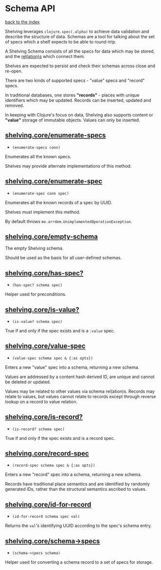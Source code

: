 # Schema API

[back to the index](/README.md#usage)

Shelving leverages `clojure.spec(.alpha)` to achieve data validation and describe the structure of
data. Schemas are a tool for talking about the set of specs which a shelf expects to be able to
round-trip.

A Shelving Schema consists of all the specs for data which may be stored, and the
[rel(ation)s](/doc/rel.md) which connect them.

Shelves are expected to persist and check their schemas across close and re-open.

There are two kinds of supported specs - "value" specs and "record" specs.

In traditional databases, one stores <span name="records">**"records"**</span> - places with unique
identifiers which may be updated. Records can be inserted, updated and removed.

In keeping with Clojure's focus on data, Shelving also supports content or <span name="values">**"value"**</span>
storage of immutable objects. Values can only be inserted.

## [shelving.core/enumerate-specs](/src/main/clj/shelving/core.clj#L131)
 - `(enumerate-specs conn)`

Enumerates all the known specs.

Shelves may provide alternate implementations of this method.

## [shelving.core/enumerate-spec](/src/main/clj/shelving/core.clj#L144)
 - `(enumerate-spec conn spec)`

Enumerates all the known records of a spec by UUID.

Shelves must implement this method.

By default throws `me.arrdem.UnimplementedOperationException`.

## [shelving.core/empty-schema](/src/main/clj/shelving/core.clj#L251)

The empty Shelving schema.

Should be used as the basis for all user-defined schemas.

## [shelving.core/has-spec?](/src/main/clj/shelving/core.clj#L283)
 - `(has-spec? schema spec)`

Helper used for preconditions.

## [shelving.core/is-value?](/src/main/clj/shelving/core.clj#L296)
 - `(is-value? schema spec)`

True if and only if the spec exists and is a `:value` spec.

## [shelving.core/value-spec](/src/main/clj/shelving/core.clj#L309)
 - `(value-spec schema spec & {:as opts})`

Enters a new "value" spec into a schema, returning a new schema.

Values are addressed by a content hash derived ID, are unique and cannot be deleted or updated.

Values may be related to other values via schema rel(ation)s. Records may relate to values, but values cannot relate to records except through reverse lookup on a record to value relation.

## [shelving.core/is-record?](/src/main/clj/shelving/core.clj#L339)
 - `(is-record? schema spec)`

True if and only if the spec exists and is a record spec.

## [shelving.core/record-spec](/src/main/clj/shelving/core.clj#L352)
 - `(record-spec schema spec & {:as opts})`

Enters a new "record" spec into a schema, returning a new schema.

Records have traditional place semantics and are identified by randomly generated IDs, rather than the structural semantics ascribed to values.

## [shelving.core/id-for-record](/src/main/clj/shelving/core.clj#L379)
 - `(id-for-record schema spec val)`

Returns the `val`'s identifying UUID according to the spec's schema entry.

## [shelving.core/schema->specs](/src/main/clj/shelving/core.clj#L396)
 - `(schema->specs schema)`

Helper used for converting a schema record to a set of specs for storage.

